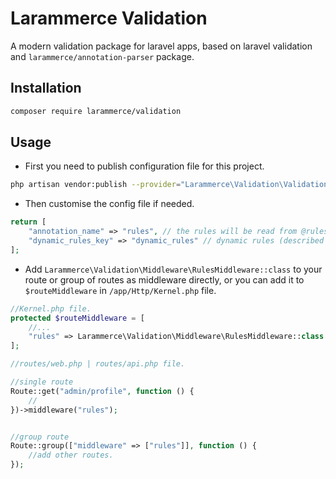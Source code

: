 # Larammerce Validation

A modern validation package for laravel apps, based on laravel validation and `larammerce/annotation-parser` package.

## Installation

```bash
composer require larammerce/validation
```

## Usage

- First you need to publish configuration file for this project.

```bash
php artisan vendor:publish --provider="Larammerce\Validation\ValidationService\Provider"
```

- Then customise the config file if needed.

```php
return [
    "annotation_name" => "rules", // the rules will be read from @rules annotation.
    "dynamic_rules_key" => "dynamic_rules" // dynamic rules (described in docs) will be read from dynamic_rules key.
];
```

- Add `Larammerce\Validation\Middleware\RulesMiddleware::class` to your route or group of routes as middleware directly, or you can add it to `$routeMiddleware` in `/app/Http/Kernel.php` file.

```php
//Kernel.php file.
protected $routeMiddleware = [
    //...
    "rules" => Larammerce\Validation\Middleware\RulesMiddleware::class
];
```

```php
//routes/web.php | routes/api.php file.

//single route
Route::get("admin/profile", function () {
    //
})->middleware("rules");


//group route
Route::group(["middleware" => ["rules"]], function () {
    //add other routes.
});
```
